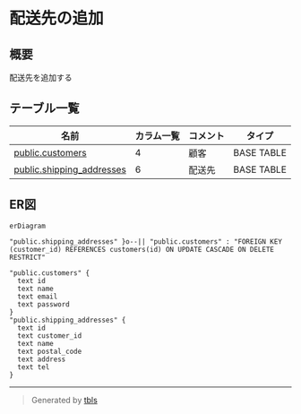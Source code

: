 # 配送先の追加

## 概要

配送先を追加する

## テーブル一覧

| 名前 | カラム一覧 | コメント | タイプ |
| ---- | ------- | ------- | ---- |
| [public.customers](public.customers.md) | 4 | 顧客 | BASE TABLE |
| [public.shipping_addresses](public.shipping_addresses.md) | 6 | 配送先 | BASE TABLE |

## ER図

```mermaid
erDiagram

"public.shipping_addresses" }o--|| "public.customers" : "FOREIGN KEY (customer_id) REFERENCES customers(id) ON UPDATE CASCADE ON DELETE RESTRICT"

"public.customers" {
  text id
  text name
  text email
  text password
}
"public.shipping_addresses" {
  text id
  text customer_id
  text name
  text postal_code
  text address
  text tel
}
```

---

> Generated by [tbls](https://github.com/k1LoW/tbls)
